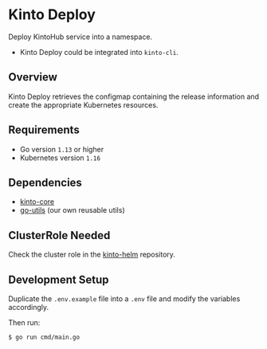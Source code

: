 # Kinto Deploy

Deploy KintoHub service into a namespace.

- Kinto Deploy could be integrated into `kinto-cli`.

## Overview

Kinto Deploy retrieves the configmap containing the release information and create the appropriate Kubernetes resources.

## Requirements

- Go version `1.13` or higher
- Kubernetes version `1.16`

## Dependencies

- [kinto-core](../../../core)
- [go-utils](https://github.com/kintoproj/go-utils) (our own reusable utils)

## ClusterRole Needed

Check the cluster role in the [kinto-helm](https://github.com/kintoproj/kinto-helm) repository.

## Development Setup

Duplicate the `.env.example` file into a `.env` file and modify the variables accordingly.

Then run:

```shell script
$ go run cmd/main.go
```
